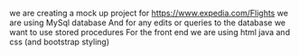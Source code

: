we are creating a mock up project for https://www.expedia.com/Flights 
we are using MySql database
And for any edits or queries to the database we want to use stored procedures 
For the front end we are using html java and css (and bootstrap styling)
